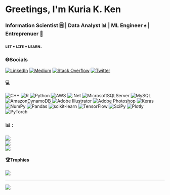 # Greetings, I'm Kuria K. Ken
### Information Scientist 🗒 | Data Analyst 📊 | ML Engineer ♠️ | Entreprenuer 🧮

#### ʟᴇᴛ ▪︎ ʟɪғᴇ ▪︎ ʟᴇᴀʀɴ.

### 🌐Socials
[![LinkedIn](https://img.shields.io/badge/LinkedIn-%230077B5.svg?logo=linkedin&logoColor=white)](https://linkedin.com/in/KuriaK.Ken) [![Medium](https://img.shields.io/badge/Medium-12100E?logo=medium&logoColor=white)](https://medium.com/@@kuria3k.ken) [![Stack Overflow](https://img.shields.io/badge/-Stackoverflow-FE7A16?logo=stack-overflow&logoColor=white)](https://stackoverflow.com/users/user:13481114) [![Twitter](https://img.shields.io/badge/Twitter-%231DA1F2.svg?logo=Twitter&logoColor=white)](https://twitter.com/ElevnthKuria) 

#### 💻
![C++](https://img.shields.io/badge/c++-%2300599C.svg?style=flat&logo=c%2B%2B&logoColor=white) ![R](https://img.shields.io/badge/r-%23276DC3.svg?style=flat&logo=r&logoColor=white) ![Python](https://img.shields.io/badge/python-3670A0?style=flat&logo=python&logoColor=ffdd54) ![AWS](https://img.shields.io/badge/AWS-%23FF9900.svg?style=flat&logo=amazon-aws&logoColor=white) ![.Net](https://img.shields.io/badge/.NET-5C2D91?style=flat&logo=.net&logoColor=white) ![MicrosoftSQLServer](https://img.shields.io/badge/Microsoft%20SQL%20Sever-CC2927?style=flat&logo=microsoft%20sql%20server&logoColor=white) ![MySQL](https://img.shields.io/badge/mysql-%2300f.svg?style=flat&logo=mysql&logoColor=white) ![AmazonDynamoDB](https://img.shields.io/badge/Amazon%20DynamoDB-4053D6?style=flat&logo=Amazon%20DynamoDB&logoColor=white) ![Adobe Illustrator](https://img.shields.io/badge/adobeillustrator-%23FF9A00.svg?style=flat&logo=adobeillustrator&logoColor=white) ![Adobe Photoshop](https://img.shields.io/badge/adobephotoshop-%2331A8FF.svg?style=flat&logo=adobephotoshop&logoColor=white) ![Keras](https://img.shields.io/badge/Keras-%23D00000.svg?style=flat&logo=Keras&logoColor=white) ![NumPy](https://img.shields.io/badge/numpy-%23013243.svg?style=flat&logo=numpy&logoColor=white) ![Pandas](https://img.shields.io/badge/pandas-%23150458.svg?style=flat&logo=pandas&logoColor=white) ![scikit-learn](https://img.shields.io/badge/scikit--learn-%23F7931E.svg?style=flat&logo=scikit-learn&logoColor=white) ![TensorFlow](https://img.shields.io/badge/TensorFlow-%23FF6F00.svg?style=flat&logo=TensorFlow&logoColor=white) ![SciPy](https://img.shields.io/badge/SciPy-%230C55A5.svg?style=flat&logo=scipy&logoColor=%white) ![Plotly](https://img.shields.io/badge/Plotly-%233F4F75.svg?style=flat&logo=plotly&logoColor=white) ![PyTorch](https://img.shields.io/badge/PyTorch-%23EE4C2C.svg?style=flat&logo=PyTorch&logoColor=white)
### 📊 :
![](https://github-readme-stats.vercel.app/api?username=ElevnthKuria&theme=dark&hide_border=false&include_all_commits=false&count_private=false)<br/>
![](https://github-readme-streak-stats.herokuapp.com/?user=ElevnthKuria&theme=dark&hide_border=false)<br/>
![](https://github-readme-stats.vercel.app/api/top-langs/?username=ElevnthKuria&theme=dark&hide_border=false&include_all_commits=false&count_private=false&layout=compact)

#### 🏆Trophies
![](https://github-trophies.vercel.app/?username=ElevnthKuria&theme=apprentice&no-frame=false&no-bg=false&margin-w=4)

---
[![](https://visitcount.itsvg.in/api?id=ElevnthKuria&icon=0&color=12)](https://visitcount.itsvg.in)
